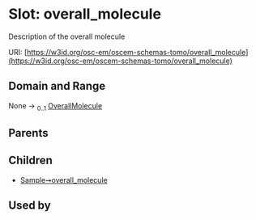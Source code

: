 
# Slot: overall_molecule

Description of the overall molecule

URI: [https://w3id.org/osc-em/oscem-schemas-tomo/overall_molecule](https://w3id.org/osc-em/oscem-schemas-tomo/overall_molecule)


## Domain and Range

None &#8594;  <sub>0..1</sub> [OverallMolecule](OverallMolecule.md)

## Parents


## Children

 *  [Sample➞overall_molecule](Sample_overall_molecule.md)

## Used by

